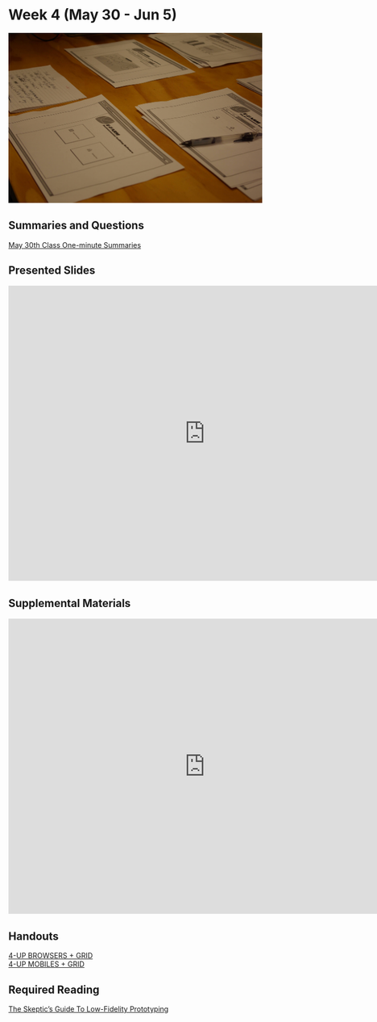 # Week 4 (May 30 - Jun 5)

![Wireframe](assets/images/6968244538_4c0f7c7e64_k.jpg ':class=banner-image')

## Summaries and Questions  
[May 30th Class One-minute Summaries](https://sso.canvaslms.com/courses/1924881/assignments/14377745)

## Presented Slides  
<div class="video-container"><iframe src="https://docs.google.com/presentation/d/e/2PACX-1vRnnRFelgw1ksq_p8Eryg3dnyLCRRLPf5fBgdwdv9p-tCIwcxqWvzDGrGbjxGHL7HqEJVpmV26ntk3a/embed?start=false&loop=false&delayms=3000" frameborder="0" width=780" height="585" allowfullscreen="true" mozallowfullscreen="true" webkitallowfullscreen="true"></iframe></div>

## Supplemental Materials  
<div class="video-container"><iframe width="780" height="585" src="https://www.youtube.com/embed/MwidSAlbEB8" frameborder="0" allow="accelerometer; autoplay; encrypted-media; gyroscope; picture-in-picture" allowfullscreen></iframe></div>

## Handouts
[4-UP BROWSERS + GRID](https://sso.canvaslms.com/courses/1924881/files/folder/Handouts/Sketching%20Templates/sneakpeekit-4-browsers)  
[4-UP MOBILES + GRID](https://sso.canvaslms.com/courses/1924881/files/folder/Handouts/Sketching%20Templates/sneakpeekit-4-mobiles)  

## Required Reading  
<a class="embedly-card" data-card-controls="0" data-card-align="left" href="https://www.smashingmagazine.com/2014/10/the-skeptics-guide-to-low-fidelity-prototyping/">The Skeptic’s Guide To Low-Fidelity Prototyping</a>
<script async src="//cdn.embedly.com/widgets/platform.js" charset="UTF-8"></script>

